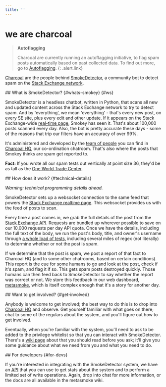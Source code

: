 ```yaml
---
title: ''
---
```


# we are charcoal

> **Autoflagging**
>
> Charcoal are currently running an autoflagging initiative, to flag spam posts automatically based on past collected data. To find out more, go to [Autoflagging](/flagging).
{: .alert.link}

[Charcoal](http://chat.stackexchange.com/rooms/11540) are the people behind [SmokeDetector](https://github.com/Charcoal-SE/SmokeDetector), a community bot to detect spam on the [Stack Exchange network](http://stackexchange.com).

<section>
## What is SmokeDetector? {#whats-smokey} {#ws}

SmokeDetector is a headless chatbot, written in Python, that scans all new and updated content across the Stack Exchange network to try to detect spam. And by 'everything', we mean 'everything' - that's every new post, on every SE site, plus every edit and other update. If it appears on the Stack Exchange-wide [real-time page](http://stackexchange.com/questions?tab=realtime), Smokey has seen it. That's about 100,000 posts scanned every day. Also, the bot is pretty accurate these days - some of the reasons that trip our filters have an accuracy of over 99%.

It's administered and developed by the [team of people](/people) you can find in [Charcoal HQ](http://chat.stackexchange.com/rooms/11540), our co-ordination chatroom. That's also where the posts that Smokey thinks are spam get reported to.

**Fact:** If you wrote all our spam tests out vertically at point size 36, they'd be as tall as the [One World Trade Center](https://en.wikipedia.org/wiki/One_World_Trade_Center).
</section>
<section>
## How does it work? {#technical-details}

*Warning: technical programming details ahead.*

SmokeDetector sets up a websocket connection to the same feed that powers the [Stack Exchange realtime page](http://stackexchange.com/questions?tab=realtime). This websocket provides us with the feed of posts to scan.

Every time a post comes in, we grab the full details of the post from the [Stack Exchange API](https://api.stackexchange.com/docs). Requests are bundled up wherever possible to save on our 10,000 requests per day API quota. Once we have the details, including the full text of the body, we run the post's body, title, and owner's username through [a whole load of tests](https://github.com/Charcoal-SE/SmokeDetector/blob/master/findspam.py), including several miles of regex (not literally) to determine whether or not the post is spam.

If we determine that the post is spam, we post a report of that fact to Charcoal HQ (and to some other chatrooms, based on certain conditions). This report is the cue for some humans to go and look at the post, check if it's spam, and flag it if so. This gets spam posts destroyed quickly. Those humans can then feed back to SmokeDetector to say whether the report was correct or not. We store this feedback in our web dashboard, [metasmoke](https://metasmoke.erwaysoftware.com), which is itself complex enough that it's a story for another day.
</section>
<section>
## Want to get involved? {#get-involved}

Anybody is welcome to get involved; the best way to do this is to drop into [Charcoal HQ](http://chat.stackexchange.com/rooms/11540) and observe. Get yourself familiar with what goes on there; chat to some of the regulars about the system, and you'll figure out how to get involved.

Eventually, when you're familiar with the system, you'll need to ask to be added to the privilege whitelist so that you can interact with SmokeDetector. There's a [wiki page](https://github.com/Charcoal-SE/SmokeDetector/wiki/Privileges) about that you should read before you ask; it'll give you some guidance about what we need from you and what you need to do.
</section>
<section>
## For developers {#for-devs}

If you're interested in integrating with the SmokeDetector system, we have an [API](https://github.com/Charcoal-SE/metasmoke/wiki/API-Documentation) that you can use to get stats about the system and to perform a limited set of write operations. Again, drop into chat for more information, or the docs are all available in the metasmoke wiki.
</section>
